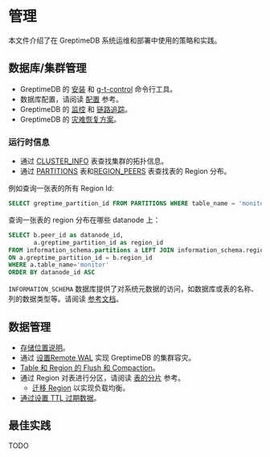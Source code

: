 # 管理

本文件介绍了在 GreptimeDB 系统运维和部署中使用的策略和实践。

## 数据库/集群管理

* GreptimeDB 的 [安装](/getting-started/installation/overview.md) 和 [g-t-control](./gtctl.md) 命令行工具。
* 数据库配置，请阅读 [配置](./configuration.md) 参考。
* GreptimeDB 的 [监控](./monitoring.md) 和 [链路追踪](./tracing.md)。
* GreptimeDB 的 [灾难恢复方案](./disaster-recovery/overview.md)。

### 运行时信息

* 通过 [CLUSTER_INFO](/reference/sql/information-schema/cluster-info.md) 表查找集群的拓扑信息。
* 通过 [PARTITIONS](/reference/sql/information-schema/partitions.md) 表和[REGION_PEERS](/reference/sql/information-schema/region-peers.md) 表查找表的 Region 分布。

例如查询一张表的所有 Region Id:

```sql
SELECT greptime_partition_id FROM PARTITIONS WHERE table_name = 'monitor'
```

查询一张表的 region 分布在哪些 datanode 上：

```sql
SELECT b.peer_id as datanode_id,
       a.greptime_partition_id as region_id
FROM information_schema.partitions a LEFT JOIN information_schema.region_peers b
ON a.greptime_partition_id = b.region_id
WHERE a.table_name='monitor'
ORDER BY datanode_id ASC
```

`INFORMATION_SCHEMA` 数据库提供了对系统元数据的访问，如数据库或表的名称、列的数据类型等。请阅读 [参考文档](/reference/sql/information-schema/overview.md)。

## 数据管理

* [存储位置说明](/user-guide/concepts/storage-location.md)。
* 通过 [设置Remote WAL](./remote-wal/quick-start.md) 实现 GreptimeDB 的集群容灾。
* [Table 和 Region 的 Flush 和 Compaction](/reference/sql/functions#admin-functions)。
* 通过 Region 对表进行分区，请阅读 [表的分片](/contributor-guide/frontend/table-sharding.md) 参考。
  * [迁移 Region](./region-migration.md) 以实现负载均衡。
* [通过设置 TTL 过期数据](/user-guide/concepts/features-that-you-concern#can-i-set-ttl-or-retention-policy-for-different-tables-or-measurements)。

## 最佳实践

TODO
